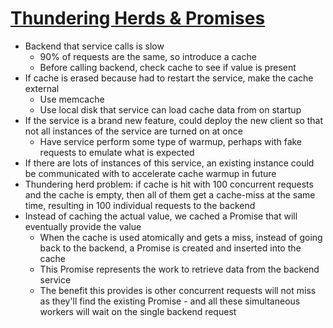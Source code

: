 # [Thundering Herds & Promises](https://instagram-engineering.com/thundering-herds-promises-82191c8af57d)

* Backend that service calls is slow
  * 90% of requests are the same, so introduce a cache
  * Before calling backend, check cache to see if value is present
* If cache is erased because had to restart the service, make the cache external
  * Use memcache
  * Use local disk that service can load cache data from on startup
* If the service is a brand new feature, could deploy the new client so that not all instances of the service are turned on at once
  * Have service perform some type of warmup, perhaps with fake requests to emulate what is expected
* If there are lots of instances of this service, an existing instance could be communicated with to accelerate cache warmup in future
* Thundering herd problem: if cache is hit with 100 concurrent requests and the cache is empty, then all of them get a cache-miss at the same time, resulting in 100 individual requests to the backend
* Instead of caching the actual value, we cached a Promise that will eventually provide the value
  * When the cache is used atomically and gets a miss, instead of going back to the backend, a Promise is created and inserted into the cache
  * This Promise represents the work to retrieve data from the backend service
  * The benefit this provides is other concurrent requests will not miss as they'll find the existing Promise - and all these simultaneous workers will wait on the single backend request
